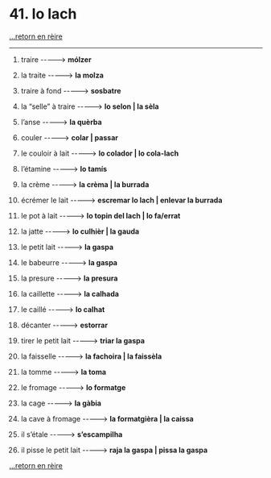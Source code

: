 # 41. lo lach

[...retorn en rèire](../sommaire.md)

---

1. traire -----> **mólzer**

2. la traite -----> **la molza**

3. traire à fond -----> **sosbatre**

4. la “selle” à traire -----> **lo selon | la sèla**

5. l’anse -----> **la quèrba**

6. couler -----> **colar | passar**

7. le couloir à lait -----> **lo colador | lo cola-lach**

8. l’étamine -----> **lo tamís**

9. la crème -----> **la crèma | la burrada**

10. écrémer le lait -----> **escremar lo lach | enlevar la burrada**

11. le pot à lait -----> **lo topin del lach | lo fa/errat**

12. la jatte -----> **lo culhièr | la gauda**

13. le petit lait -----> **la gaspa**

14. le babeurre -----> **la gaspa**

15. la presure -----> **la presura**

16. la caillette -----> **la calhada**

17. le caillé -----> **lo calhat**

18. décanter -----> **estorrar**

19. tirer le petit lait -----> **triar la gaspa**

20. la faisselle -----> **la fachoira | la faissèla**

21. la tomme -----> **la toma**

22. le fromage -----> **lo formatge**

23. la cage -----> **la gàbia**

24. la cave à fromage -----> **la formatgièra | la caissa**

25. il s’étale -----> **s’escampilha**

26. il pisse le petit lait -----> **raja la gaspa | pissa la gaspa**

[...retorn en rèire](../sommaire.md)
